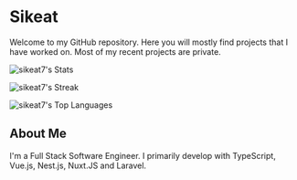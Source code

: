 # Sikeat

Welcome to my GitHub repository. Here you will mostly find projects that I have worked on. Most of my recent projects are private.

![sikeat7's Stats](https://github-readme-stats.vercel.app/api?username=sikeat7&theme=vue-dark&show_icons=true&hide_border=true&count_private=true)

![sikeat7's Streak](https://github-readme-streak-stats.herokuapp.com/?user=sikeat7&theme=vue-dark&hide_border=true)

![sikeat7's Top Languages](https://github-readme-stats.vercel.app/api/top-langs/?username=sikeat7&theme=vue-dark&show_icons=true&hide_border=true&layout=compact)

## About Me

I'm a Full Stack Software Engineer. I primarily develop with TypeScript, Vue.js, Nest.js, Nuxt.JS and Laravel. 
